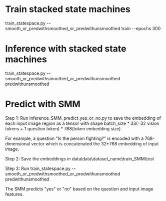 # Train stacked state machines 
train_statespace.py --smooth_or_predwithsmoothed_or_predwithunsmoothed train --epochs 300 

# Inference with stacked state machines 
train_statespace.py --smooth_or_predwithsmoothed_or_predwithunsmoothed predwithunsmoothed 

# Predict with SMM 
Step 1: Run inference_SMM_predict_yes_or_no.py to save the embedding of each input image region as a tensor with shape batch_size * 33(=32 vision tokens + 1 question token) * 768(token embedding size).  

For example, a question "Is the person fighting?" is encoded with a 768-dimensional vector which is concatenated the 32*768 embedding of input image.  

Step 2: Save the embeddings in data\data\dataset_name\train_SMM\test  

Step 3: Run train_statespace.py --smooth_or_predwithsmoothed_or_predwithunsmoothed predwithunsmoothed  

The SMM predicts "yes" or "no" based on the question and input image features. 


